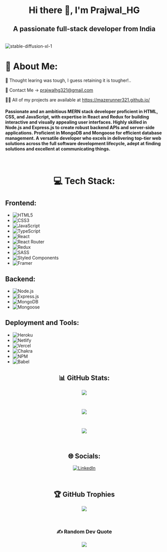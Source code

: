 <h1 align="center">Hi there 👋, I'm Prajwal_HG</h1>
<h2 align="center">A passionate full-stack developer from India</h2>

<br/>

<img src="https://i.ibb.co/NV3Y5Hg/stable-diffusion-xl-2.jpg" alt="stable-diffusion-xl-1" alt="img"/>

<br/>

# 💫 About Me:
🌱 Thought learing was tough, I guess retaining it is tougher!..

💬 Contact Me -> prajwalhg321@gmail.com 

👨‍💻 All of my projects are available at https://mazerunner321.github.io/

<h4>
  Passionate and an ambitious MERN stack developer proficient in HTML, CSS, and JavaScript, with expertise in React and Redux for building interactive and visually appealing user interfaces. Highly skilled in Node.js and Express.js to create robust backend APIs and server-side applications. Proficient in MongoDB and Mongoose for efficient database management.
A versatile developer who excels in delivering top-tier web solutions across the full software development lifecycle, adept at finding solutions and excellent at communicating things.
</h4>

<br/>

<div align='center'>
  
# 💻 Tech Stack:

</div>

<div display='flex'>
  
## Frontend:
- ![HTML5](https://img.shields.io/badge/html5-%23E34F26.svg?style=for-the-badge&logo=html5&logoColor=white)
- ![CSS3](https://img.shields.io/badge/css3-%231572B6.svg?style=for-the-badge&logo=css3&logoColor=white)
- ![JavaScript](https://img.shields.io/badge/javascript-%23323330.svg?style=for-the-badge&logo=javascript&logoColor=%23F7DF1E)
- ![TypeScript](https://img.shields.io/badge/typescript-%23007ACC.svg?style=for-the-badge&logo=typescript&logoColor=white)
- ![React](https://img.shields.io/badge/react-%2320232a.svg?style=for-the-badge&logo=react&logoColor=%2361DAFB)
- ![React Router](https://img.shields.io/badge/React_Router-CA4245?style=for-the-badge&logo=react-router&logoColor=white)
- ![Redux](https://img.shields.io/badge/redux-%23593d88.svg?style=for-the-badge&logo=redux&logoColor=white)
- ![SASS](https://img.shields.io/badge/SASS-hotpink.svg?style=for-the-badge&logo=SASS&logoColor=white)
- ![Styled Components](https://img.shields.io/badge/styled--components-DB7093?style=for-the-badge&logo=styled-components&logoColor=white)
- ![Framer](https://img.shields.io/badge/Framer-black?style=for-the-badge&logo=framer&logoColor=blue)

## Backend:
- ![Node.js](https://img.shields.io/badge/node.js-6DA55F?style=for-the-badge&logo=node.js&logoColor=white)
- ![Express.js](https://img.shields.io/badge/express.js-%23404d59.svg?style=for-the-badge)
- ![MongoDB](https://img.shields.io/badge/mongodb-%234ea94b.svg?style=for-the-badge&logo=mongodb&logoColor=white)
- ![Mongoose](https://img.shields.io/badge/mongoose-%23880000.svg?style=for-the-badge)

## Deployment and Tools:
- ![Heroku](https://img.shields.io/badge/heroku-%23430098.svg?style=for-the-badge&logo=heroku&logoColor=white)
- ![Netlify](https://img.shields.io/badge/netlify-%23000000.svg?style=for-the-badge&logo=netlify&logoColor=#00C7B7)
- ![Vercel](https://img.shields.io/badge/vercel-%23000000.svg?style=for-the-badge&logo=vercel&logoColor=white)
- ![Chakra](https://img.shields.io/badge/chakra-%234ED1C5.svg?style=for-the-badge&logo=chakraui&logoColor=white)
- ![NPM](https://img.shields.io/badge/NPM-%23000000.svg?style=for-the-badge&logo=npm&logoColor=white)
- ![Babel](https://img.shields.io/badge/Babel-F9DC3e?style=for-the-badge&logo=babel&logoColor=black)

</div>
    
<div align='center'>
    
## 📊 GitHub Stats:
![](https://github-readme-stats.vercel.app/api?username=mazerunner321&theme=vue-dark&hide_border=true&include_all_commits=true&count_private=true)

<br/>

![](https://github-readme-streak-stats.herokuapp.com/?user=mazerunner321&theme=vue-dark&hide_border=true)

<br/>

![](https://github-readme-stats.vercel.app/api/top-langs/?username=mazerunner321&theme=vue-dark&hide_border=true&include_all_commits=true&count_private=true&layout=compact)
    
</div>

<br/>

<div align='center'>

## 🌐 Socials:
[![LinkedIn](https://img.shields.io/badge/LinkedIn-%230077B5.svg?logo=linkedin&logoColor=white)](https://www.linkedin.com/in/prajwal-hg-83a77a242/)

</div>

<br/>

<div align='center'>

## 🏆 GitHub Trophies
![](https://github-profile-trophy.vercel.app/?username=mazerunner321&theme=algolia&no-frame=true&no-bg=false&margin-w=4)

</div>

<br/>

<div align='center'>

### ✍️ Random Dev Quote
![](https://quotes-github-readme.vercel.app/api?type=vetical&theme=dark)

</div>

<!-- Proudly created with GPRM ( https://gprm.itsvg.in ) -->


